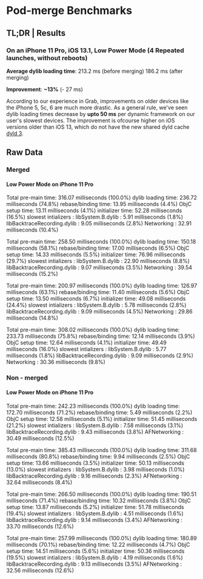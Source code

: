 # Pod-merge Benchmarks

## TL;DR | Results

### On an iPhone 11 Pro, iOS 13.1, Low Power Mode (4 Repeated launches, without reboots)

**Average dylib loading time**: 
213.2 ms (before merging)
186.2 ms (after merging)

**Improvement**: **~13%** (- 27 ms) 

According to our experience in Grab, improvements on older devices like the iPhone 5, 5c, 6 are much more drastic. As a general rule, we've seen dylib loading times decrease by **upto 50 ms** per dynamic framework on our user's slowest devices.  The improvement is ofcourse higher on iOS versions older than iOS 13, which do not have the new shared dyld cache [dyld 3](https://developer.apple.com/videos/play/wwdc2017/413/).

## Raw Data

### Merged

#### Low Power Mode on iPhone 11 Pro

Total pre-main time: 316.07 milliseconds (100.0%)
         dylib loading time: 236.72 milliseconds (74.8%)
        rebase/binding time:  13.95 milliseconds (4.4%)
            ObjC setup time:  13.11 milliseconds (4.1%)
           initializer time:  52.28 milliseconds (16.5%)
           slowest intializers :
             libSystem.B.dylib :   5.91 milliseconds (1.8%)
   libBacktraceRecording.dylib :   9.05 milliseconds (2.8%)
                    Networking :  32.91 milliseconds (10.4%)

Total pre-main time: 258.50 milliseconds (100.0%)
         dylib loading time: 150.18 milliseconds (58.1%)
        rebase/binding time:  17.00 milliseconds (6.5%)
            ObjC setup time:  14.33 milliseconds (5.5%)
           initializer time:  76.96 milliseconds (29.7%)
           slowest intializers :
             libSystem.B.dylib :  22.90 milliseconds (8.8%)
   libBacktraceRecording.dylib :   9.07 milliseconds (3.5%)
                    Networking :  39.54 milliseconds (15.2%)

Total pre-main time: 200.97 milliseconds (100.0%)
         dylib loading time: 126.97 milliseconds (63.1%)
        rebase/binding time:  11.40 milliseconds (5.6%)
            ObjC setup time:  13.50 milliseconds (6.7%)
           initializer time:  49.08 milliseconds (24.4%)
           slowest intializers :
             libSystem.B.dylib :   5.78 milliseconds (2.8%)
   libBacktraceRecording.dylib :   9.09 milliseconds (4.5%)
                    Networking :  29.86 milliseconds (14.8%)

Total pre-main time: 308.02 milliseconds (100.0%)
         dylib loading time: 233.73 milliseconds (75.8%)
        rebase/binding time:  12.14 milliseconds (3.9%)
            ObjC setup time:  12.64 milliseconds (4.1%)
           initializer time:  49.49 milliseconds (16.0%)
           slowest intializers :
             libSystem.B.dylib :   5.77 milliseconds (1.8%)
   libBacktraceRecording.dylib :   9.09 milliseconds (2.9%)
                    Networking :  30.36 milliseconds (9.8%)


### Non - merged 

#### Low Power Mode on iPhone 11 Pro

Total pre-main time: 242.23 milliseconds (100.0%)
         dylib loading time: 172.70 milliseconds (71.2%)
        rebase/binding time:   5.49 milliseconds (2.2%)
            ObjC setup time:  12.58 milliseconds (5.1%)
           initializer time:  51.45 milliseconds (21.2%)
           slowest intializers :
             libSystem.B.dylib :   7.58 milliseconds (3.1%)
   libBacktraceRecording.dylib :   9.43 milliseconds (3.8%)
                  AFNetworking :  30.49 milliseconds (12.5%)

Total pre-main time: 385.43 milliseconds (100.0%)
         dylib loading time: 311.68 milliseconds (80.8%)
        rebase/binding time:   9.94 milliseconds (2.5%)
            ObjC setup time:  13.66 milliseconds (3.5%)
           initializer time:  50.13 milliseconds (13.0%)
           slowest intializers :
             libSystem.B.dylib :   3.98 milliseconds (1.0%)
   libBacktraceRecording.dylib :   9.16 milliseconds (2.3%)
                  AFNetworking :  32.64 milliseconds (8.4%)

Total pre-main time: 266.50 milliseconds (100.0%)
         dylib loading time: 190.51 milliseconds (71.4%)
        rebase/binding time:  10.32 milliseconds (3.8%)
            ObjC setup time:  13.87 milliseconds (5.2%)
           initializer time:  51.78 milliseconds (19.4%)
           slowest intializers :
             libSystem.B.dylib :   4.51 milliseconds (1.6%)
   libBacktraceRecording.dylib :   9.14 milliseconds (3.4%)
                  AFNetworking :  33.70 milliseconds (12.6%)

Total pre-main time: 257.99 milliseconds (100.0%)
         dylib loading time: 180.89 milliseconds (70.1%)
        rebase/binding time:  12.22 milliseconds (4.7%)
            ObjC setup time:  14.51 milliseconds (5.6%)
           initializer time:  50.36 milliseconds (19.5%)
           slowest intializers :
             libSystem.B.dylib :   4.19 milliseconds (1.6%)
   libBacktraceRecording.dylib :   9.13 milliseconds (3.5%)
                  AFNetworking :  32.56 milliseconds (12.6%)